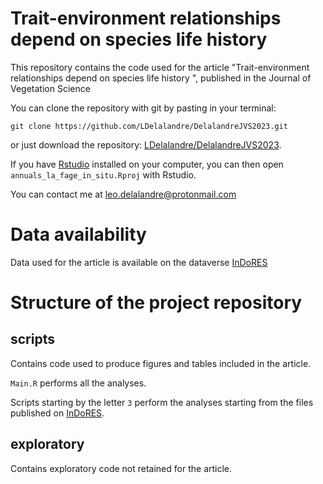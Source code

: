 # Trait-environment relationships depend on species life history 

This repository contains the code used for the article "Trait-environment relationships depend on species life history ", published in the Journal of Vegetation Science

You can clone the repository with git by pasting in your terminal:

	git clone https://github.com/LDelalandre/DelalandreJVS2023.git

or 
just download the repository:
[LDelalandre/DelalandreJVS2023](https://github.com/LDelalandre/DelalandreJVS2023/archive/master.zip).

If you have [Rstudio](https://www.rstudio.com/) installed on your computer, you can then open `annuals_la_fage_in_situ.Rproj` with Rstudio.

You can contact me at <leo.delalandre@protonmail.com>

# Data availability

Data used for the article is available on the dataverse [InDoRES](https://doi.org/10.48579/PRO/IYVPFJ)


# Structure of the project repository

## scripts

Contains code used to produce figures and tables included in the article.

`Main.R` performs all the analyses.

Scripts starting by the letter `3` perform the analyses starting from the files published on [InDoRES](https://doi.org/10.48579/PRO/IYVPFJ).

## exploratory

Contains exploratory code not retained for the article.